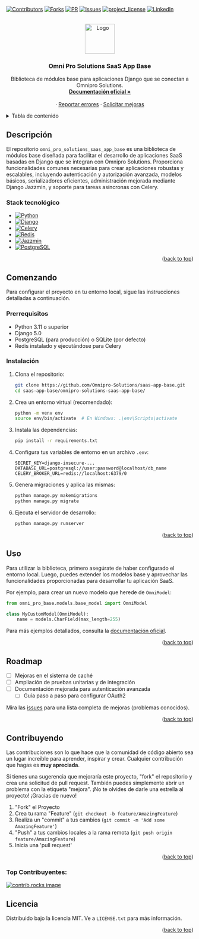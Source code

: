<a id="readme-top"></a>
[![Contributors][contributors-shield]][contributors-url]
[![Forks][forks-shield]][forks-url]
[![PR][pull-request-shield]][pull-request-url]
[![Issues][issues-shield]][issues-url]
[![project_license][license-shield]][license-url]
[![LinkedIn][linkedin-shield]][linkedin-url]

<!-- PROJECT LOGO -->
<br />
<div align="center">

<a href="https://github.com/Omnipro-Solutions/saas-app-base.git">
    <img src="https://pngimg.com/uploads/github/github_PNG78.png" alt="Logo" width="80" height="80">
  </a>

<h3 align="center">Omni Pro Solutions SaaS App Base</h3>

  <p align="center">
    Biblioteca de módulos base para aplicaciones Django que se conectan a Omnipro Solutions.
    <br />
    <a href="https://doc-oms.omni.pro/docs/reglas"><strong>Documentación oficial »</strong></a>
    <br />
    <br />
    &middot;
    <a href="https://github.com/Omnipro-Solutions/saas-app-base/issues/bug">Reportar errores</a>
    &middot;
    <a href="https://github.com/Omnipro-Solutions/saas-app-base/issues/features">Solicitar mejoras</a>
  </p>
</div>

<!-- TABLA DE CONTENIDO -->
<details>
  <summary>Tabla de contenido</summary>
  <ol>
    <li>
      <a href="#descripción">Descripción</a>
      <ul>
        <li><a href="#stack-tecnológico">Stack</a></li>
      </ul>
    </li>
    <li>
      <a href="#comenzando">Comenzando</a>
      <ul>
        <li><a href="#prerequisitos">Prerrequisitos</a></li>
        <li><a href="#instalación">Instalación</a></li>
      </ul>
    </li>
    <li><a href="#usao">Uso</a></li>
    <li><a href="#roadmap">Roadmap</a></li>
    <li><a href="#contribuyendo">Contribuyendo</a></li>
    <li><a href="#top-contribuyentes">Top Contribuyentes</a></li>
    <li><a href="#licencia">Licencia</a></li>
  </ol>
</details>

<!-- SOBRE EL PROYECTO -->
## Descripción

El repositorio `omni_pro_solutions_saas_app_base` es una biblioteca de módulos base diseñada para facilitar el desarrollo de aplicaciones SaaS basadas en Django que se integran con Omnipro Solutions. Proporciona funcionalidades comunes necesarias para crear aplicaciones robustas y escalables, incluyendo autenticación y autorización avanzada, modelos básicos, serializadores eficientes, administración mejorada mediante Django Jazzmin, y soporte para tareas asíncronas con Celery.

### Stack tecnológico
* [![Python][Python]][Python-url]
* [![Django][Django]][Django-url]
* [![Celery][Celery]][Celery-url]
* [![Redis][Redis]][Redis-url]
* [![Jazzmin][Jazzmin]][Jazzmin-url]
* [![PostgreSQL][PostgreSQL]][PostgreSQL-url]

<p align="right">(<a href="#readme-top">back to top</a>)</p>

<!-- CONFIGURACIÓN LOCAL -->
## Comenzando

Para configurar el proyecto en tu entorno local, sigue las instrucciones detalladas a continuación.

### Prerrequisitos

- Python 3.11 o superior
- Django 5.0
- PostgreSQL (para producción) o SQLite (por defecto)
- Redis instalado y ejecutándose para Celery

### Instalación

1. Clona el repositorio:
   ```sh
   git clone https://github.com/Omnipro-Solutions/saas-app-base.git
   cd saas-app-base/omnipro-solutions-saas-app-base/
   ```

2. Crea un entorno virtual (recomendado):
   ```sh
   python -m venv env
   source env/bin/activate  # En Windows: .\env\Scripts\activate
   ```

3. Instala las dependencias:
   ```sh
   pip install -r requirements.txt
   ```

4. Configura tus variables de entorno en un archivo `.env`:
   ```
   SECRET_KEY=django-insecure-...
   DATABASE_URL=postgresql://user:password@localhost/db_name
   CELERY_BROKER_URL=redis://localhost:6379/0
   ```

5. Genera migraciones y aplica las mismas:
   ```sh
   python manage.py makemigrations
   python manage.py migrate
   ```

6. Ejecuta el servidor de desarrollo:
   ```sh
   python manage.py runserver
   ```

<p align="right">(<a href="#readme-top">back to top</a>)</p>

<!-- EJEMPLOS DE USO -->
## Uso

Para utilizar la biblioteca, primero asegúrate de haber configurado el entorno local. Luego, puedes extender los modelos base y aprovechar las funcionalidades proporcionadas para desarrollar tu aplicación SaaS.

Por ejemplo, para crear un nuevo modelo que herede de `OmniModel`:

```python
from omni_pro_base.models.base_model import OmniModel

class MyCustomModel(OmniModel):
    name = models.CharField(max_length=255)
```

Para más ejemplos detallados, consulta la [documentación oficial](https://doc-oms.omni.pro/docs/dev/imgs/saas-img-core).

<p align="right">(<a href="#readme-top">back to top</a>)</p>

<!-- ROADMAP -->
## Roadmap

- [ ] Mejoras en el sistema de caché
- [ ] Ampliación de pruebas unitarias y de integración
- [ ] Documentación mejorada para autenticación avanzada
  - [ ] Guía paso a paso para configurar OAuth2

Mira las [issues](https://github.com/Omnipro-Solutions/saas-app-base/issues) para una lista completa de mejoras (problemas conocidos).

<p align="right">(<a href="#readme-top">back to top</a>)</p>

<!-- CONTRIBUYENDO -->
## Contribuyendo

Las contribuciones son lo que hace que la comunidad de código abierto sea un lugar increíble para aprender, inspirar y crear. Cualquier contribución que hagas es **muy apreciada**.

Si tienes una sugerencia que mejoraría este proyecto, "fork" el repositorio y crea una solicitud de pull request. También puedes simplemente abrir un problema con la etiqueta "mejora".
¡No te olvides de darle una estrella al proyecto! ¡Gracias de nuevo!

1. "Fork" el Proyecto
2. Crea tu rama "Feature" (`git checkout -b feature/AmazingFeature`)
3. Realiza un "commit" a tus cambios (`git commit -m 'Add some AmazingFeature'`)
4. "Push" a tus cambios locales a la rama remota (`git push origin feature/AmazingFeature`)
5. Inicia una 'pull request'

<p align="right">(<a href="#readme-top">back to top</a>)</p>

### Top Contribuyentes:

<a href="https://github.com/Omnipro-Solutions/saas-app-base/graphs/contributors">
  <img src="https://contrib.rocks/image?repo=Omnipro-Solutions/saas-app-base" alt="contrib.rocks image" />
</a>

<!-- LICENCIA -->
## Licencia

Distribuido bajo la licencia MIT. Ve a `LICENSE.txt` para más información.

<p align="right">(<a href="#readme-top">back to top</a>)</p>

<!-- MARKDOWN LINKS & IMAGES -->
[contributors-shield]: https://img.shields.io/github/contributors/Omnipro-Solutions/saas-app-base.svg?style=for-the-badge
[contributors-url]: https://github.com/Omnipro-Solutions/saas-app-base/graphs/contributors
[forks-shield]: https://img.shields.io/github/forks/Omnipro-Solutions/saas-app-base.svg?style=for-the-badge
[forks-url]: https://github.com/Omnipro-Solutions/saas-app-base/network/members
[pull-request-shield]: https://img.shields.io/badge/PRs-welcome-brightgreen.svg?style=for-the-badge
[pull-request-url]: http://makeapullrequest.com
[issues-shield]: https://img.shields.io/github/issues/Omnipro-Solutions/saas-app-base.svg?style=for-the-badge
[issues-url]: https://github.com/Omnipro-Solutions/saas-app-base/issues
[license-shield]: https://img.shields.io/github/license/Omnipro-Solutions/saas-app-base.svg?style=for-the-badge
[license-url]: https://github.com/Omnipro-Solutions/saas-app-base/blob/master/LICENSE.txt
[linkedin-shield]: https://img.shields.io/badge/-LinkedIn-black.svg?style=for-the-badge&logo=linkedin&colorB=555
[linkedin-url]: https://www.linkedin.com/company/omni.pro/
[Python]: https://img.shields.io/badge/python-3.11-blue?style=for-the-badge&logo=python
[Python-url]: https://www.python.org/downloads/release/python-3110/
[Django]: https://img.shields.io/badge/django-5.0-green?style=for-the-badge&logo=djangoproject
[Django-url]: https://docs.djangoproject.com/en/5.0/
[Celery]: https://img.shields.io/badge/celery-blue?style=for-the-badge&logo=celery
[Celery-url]: http://www.celeryproject.org/
[Redis]: https://img.shields.io/badge/redis-6.2-red?style=for-the-badge&logo=redis
[Redis-url]: https://redis.io/download
[Jazzmin]: https://img.shields.io/badge/jazzmin-green?style=for-the-badge&logo=jazzmin
[Jazzmin-url]: https://github.com/app-generator/django-jazzmin
[PostgreSQL]: https://img.shields.io/badge/postgresql-13-blue?style=for-the-badge&logo=postgresql
[PostgreSQL-url]: https://www.postgresql.org/download/